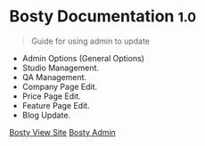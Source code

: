 <!-- _coverpage.md -->

# Bosty Documentation <small>1.0</small>

> Guide for using admin to update

- Admin Options (General Options)
- Studio Management.
- QA Management.
- Company Page Edit.
- Price Page Edit.
- Feature Page Edit.
- Blog Update.



[Bosty View Site](http://groovoost.heteml.jp/bosty.jp/)
[Bosty Admin](http://groovoost.heteml.jp/bosty.jp/wp-admin/)